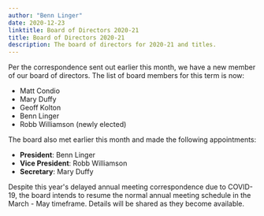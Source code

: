 ```yaml
---
author: "Benn Linger"
date: 2020-12-23
linktitle: Board of Directors 2020-21
title: Board of Directors 2020-21
description: The board of directors for 2020-21 and titles.
---
```


Per the correspondence sent out earlier this month, we have a new member of our board of directors. The list of board members for this term is now:

 * Matt Condio
 * Mary Duffy
 * Geoff Kolton
 * Benn Linger
 * Robb Williamson (newly elected)

The board also met earlier this month and made the following appointments:

 * **President**: Benn Linger
 * **Vice President**: Robb Williamson
 * **Secretary**: Mary Duffy

Despite this year's delayed annual meeting correspondence due to COVID-19, the board intends to resume the normal annual meeting schedule in the March - May timeframe. Details will be shared as they become available.
